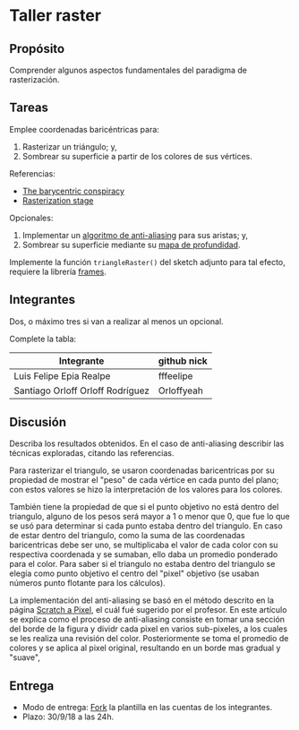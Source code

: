 # Taller raster

## Propósito

Comprender algunos aspectos fundamentales del paradigma de rasterización.

## Tareas

Emplee coordenadas baricéntricas para:

1. Rasterizar un triángulo; y,
2. Sombrear su superficie a partir de los colores de sus vértices.

Referencias:

* [The barycentric conspiracy](https://fgiesen.wordpress.com/2013/02/06/the-barycentric-conspirac/)
* [Rasterization stage](https://www.scratchapixel.com/lessons/3d-basic-rendering/rasterization-practical-implementation/rasterization-stage)

Opcionales:

1. Implementar un [algoritmo de anti-aliasing](https://www.scratchapixel.com/lessons/3d-basic-rendering/rasterization-practical-implementation/rasterization-practical-implementation) para sus aristas; y,
2. Sombrear su superficie mediante su [mapa de profundidad](https://en.wikipedia.org/wiki/Depth_map).

Implemente la función ```triangleRaster()``` del sketch adjunto para tal efecto, requiere la librería [frames](https://github.com/VisualComputing/frames/releases).

## Integrantes

Dos, o máximo tres si van a realizar al menos un opcional.

Complete la tabla:

| Integrante | github nick |
|------------|-------------|
| Luis Felipe Epia Realpe           |  fffeelipe |
| Santiago Orloff Orloff Rodríguez           |  Orloffyeah |

## Discusión

Describa los resultados obtenidos. En el caso de anti-aliasing describir las técnicas exploradas, citando las referencias.

Para rasterizar el triangulo, se usaron coordenadas baricentricas por su propiedad de mostrar el "peso" de cada vértice en cada punto del plano; con estos valores se hizo la interpretación de los valores para los colores.

También tiene la propiedad de que si el punto objetivo no está dentro del triangulo, alguno de los pesos será mayor a 1 o menor que 0, que fue lo que se usó para determinar si cada punto estaba dentro del triangulo.
En caso de estar dentro del triangulo, como la suma de las coordenadas baricentricas debe ser uno, se multiplicaba el valor de cada color con su respectiva coordenada y se sumaban, ello daba un promedio ponderado para el color.
Para saber si el triangulo no estaba dentro del triangulo se elegía como punto objetivo el centro del "pixel" objetivo (se usaban números punto flotante para los cálculos).

La implementación del anti-aliasing se basó en el método descrito en la página [Scratch a Pixel](https://www.scratchapixel.com/lessons/3d-basic-rendering/rasterization-practical-implementation/rasterization-practical-implementation), el cuál fué sugerido por el profesor.
En este artículo se explica como el proceso de anti-aliasing consiste en tomar una sección del borde de la figura y dividr cada pixel en varios sub-pixeles, a los cuales se les realiza una revisión del color. Posteriormente se toma el promedio de colores y se aplica al pixel original, resultando en un borde mas gradual y "suave",

## Entrega

* Modo de entrega: [Fork](https://help.github.com/articles/fork-a-repo/) la plantilla en las cuentas de los integrantes.
* Plazo: 30/9/18 a las 24h.